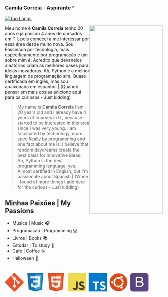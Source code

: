 ### Camila Correia - Aspirante ^

[![Top Langs](https://github-readme-stats.vercel.app/api/top-langs/?username=anuraghazra&layout=compact)](https://github.com/anuraghazra/github-readme-stats)

<img src="https://github.com/Cameasy/Cameasy/blob/main/Camz.jfif" width="234" height="600" align="right"/>

<p> Meu nome é <strong>Camila Correia</strong> tenho 20 anos e já possuo 4 anos de cursados em T.I, pois comecei a me interessar por essa área desde muito nova. Sou Fascinada por tecnologia, mais especificamente por programação e um sobre mim é: Acredito que devaneios aleatórios criam as melhores bases para ideias inovadoras. Ah, Python é a melhor linguagem de programação sim. Quase certificada em inglês, mas sou apaixonada em espanhol | (Quando pensar em mais cosias adiciono aqui para os curiosos - Just kidding) </p>

> <p> My name is <strong> Camila Correia </strong> I am 20 years old and I already have 4 years of courses in IT, because I started to be interested in this area since I was very young. I am fascinated by technology, more specifically by programming and one fact about me is: I believe that random daydreams create the best basis for innovative ideas. Ah, Python is the best programming language, yes. Almost certified in English, but I'm passionate about Spanish | (When I found of more things I add here for the curious - Just kidding) </p>

## Minhas Paixões | My Passions

- Música | Music :headphones:
- Programação | Programming :computer:
- Livros | Books :books:
- Estudar | To study :open_book:
- Café | Coffee :coffee:
- Halloween :jack_o_lantern:

# <img alt="GIT" src="https://github.com/devicons/devicon/raw/master/icons/git/git-original.svg" width="60" height="60"  /> <img alt="CSS" src="https://github.com/devicons/devicon/raw/master/icons/css3/css3-original.svg" width="60" height="60"  /> <img alt="HTML" src="https://github.com/devicons/devicon/raw/master/icons/html5/html5-original.svg" width="60" height="60" /> <img alt="JS" src="https://github.com/devicons/devicon/raw/master/icons/javascript/javascript-original.svg"  width="60" height="60"  /> <img alt="TS" src="https://github.com/devicons/devicon/blob/master/icons/typescript/typescript-original.svg"  width="60" height="60"  /> <img alt="Ubuntu" src="https://github.com/devicons/devicon/blob/master/icons/ubuntu/ubuntu-plain.svg"  width="60" height="60"  /> <img alt="Bootstrap" src="https://github.com/devicons/devicon/blob/master/icons/bootstrap/bootstrap-plain.svg"  width="60" height="60"  /> 
